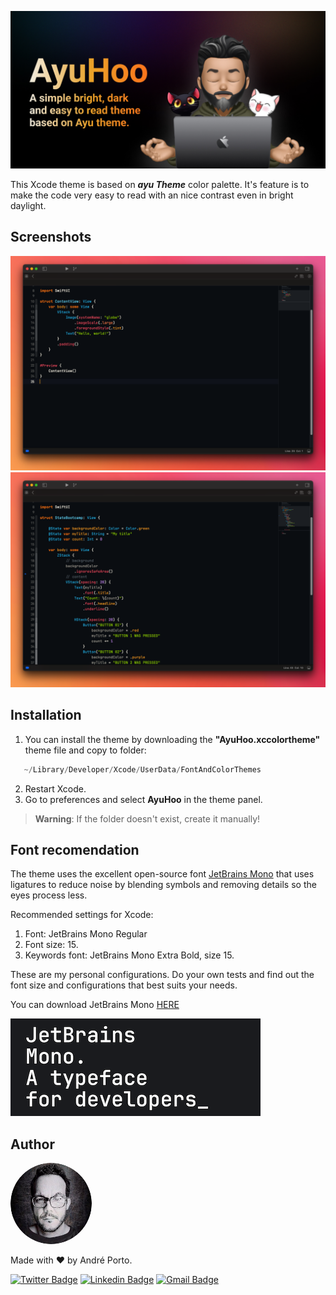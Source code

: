 ![Porto Ayu](./Assets/portoayu.jpg)

This Xcode theme is based on **_ayu Theme_** color palette. It's feature is to make the code very easy to read with an nice contrast even in bright daylight.

## Screenshots

![Screenshot 01](./Assets/Screenshots/screen01.png)
![Screenshot 02](./Assets/Screenshots/screen02.png)

## Installation

1. You can install the theme by downloading the **"AyuHoo.xccolortheme"** theme file and copy to folder:

```swift
   ~/Library/Developer/Xcode/UserData/FontAndColorThemes
```

2. Restart Xcode.
3. Go to preferences and select **AyuHoo** in the theme panel.

> **Warning**: If the folder doesn't exist, create it manually!

## Font recomendation

The theme uses the excellent open-source font [JetBrains Mono](https://www.jetbrains.com/pt-br/lp/mono/) that uses ligatures to reduce noise by blending symbols and removing details so the eyes process less.

Recommended settings for Xcode:

1. Font: JetBrains Mono Regular
2. Font size: 15.
3. Keywords font: JetBrains Mono Extra Bold, size 15.

These are my personal configurations. Do your own tests and find out the font size and configurations that best suits your needs.

You can download JetBrains Mono [HERE](https://www.jetbrains.com/pt-br/lp/mono/ "download")

![JetBrains Mono](./Assets/jetbrainsmono.png)

## Author

<a href="https://andreporto.vercel.app">
 <img style="border-radius: 50%;" src="https://raw.githubusercontent.com/andremporto/andremporto/main/foto/fotoperfil.png" width="130px;" alt="foto"/></a>
 <br/>

Made with ❤️ by André Porto.

[![Twitter Badge](https://img.shields.io/badge/-Twitter-1ca0f1?style=flat-square&labelColor=1ca0f1&logo=twitter&logoColor=white&link=https://twitter.com/andremporto)](https://twitter.com/tgmarinho) [![Linkedin Badge](https://img.shields.io/badge/-LinkedIn-blue?style=flat-square&logo=Linkedin&logoColor=white&link=https://www.linkedin.com/in/andremporto/)](https://www.linkedin.com/in/andremporto/)
[![Gmail Badge](https://img.shields.io/badge/-andreporto@me.com-c14438?style=flat-square&logo=Gmail&logoColor=white&link=mailto:andreporto@me.com)](mailto:andreporto@me.com)

